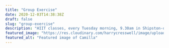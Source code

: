 ```yaml
---
title: "Group Exercise"
date: 2020-12-03T14:38:38Z
draft: false
slug: "group-exercise"
description: "HIIT classes, every Tuesday morning, 9.30am in Shipston-on-Stour."
featured_image: "https://res.cloudinary.com/harrycresswell/image/upload/v1607006817/camilla-cresswell-fitness-personal-training.jpg"
featured_alt: "Featured image of Camilla"
---
```


